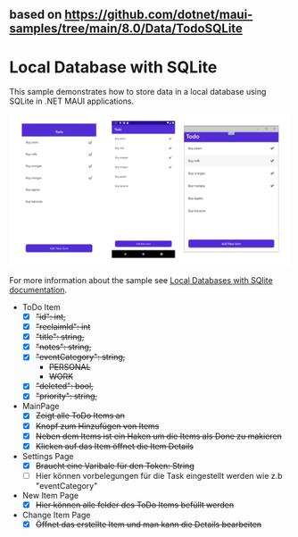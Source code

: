 ## based on https://github.com/dotnet/maui-samples/tree/main/8.0/Data/TodoSQLite

# Local Database with SQLite

This sample demonstrates how to store data in a local database using SQLite in .NET MAUI applications.

![Todo app on iOS, Android, and Windows](images/todo-list.png)

For more information about the sample see [Local Databases with SQlite documentation](https://docs.microsoft.com/dotnet/maui/data-cloud/database-sqlite).

- ToDo Item
    - [x] ~~"id": int,~~
    - [x] ~~"reclaimId": int~~
    - [x] ~~"title": string,~~
    - [x] ~~"notes": string,~~
    - [x] ~~"eventCategory": string,~~
      - ~~PERSONAL~~
      - ~~WORK~~
    - [x] ~~"deleted": bool,~~
    - [x] ~~"priority": string,~~
- MainPage
    - [x] ~~Zeigt alle ToDo Items an~~
    - [x] ~~Knopf zum Hinzufügen von Items~~
    - [x] ~~Neben dem Items ist ein Haken um die Items als Done zu makieren~~
    - [x] ~~Klicken auf das Item öffnet die Item Details~~
- Settings Page
    - [x] ~~Braucht eine Varibale für den Token: String~~
    - [ ] Hier können vorbelegungen für die Task eingestellt werden wie z.b "eventCategory"
- New Item Page
    - [x] ~~Hier können alle felder des ToDo Items befüllt werden~~
- Change Item Page
    - [x] ~~Öffnet das erstellte Item und man kann die Details bearbeiten~~
